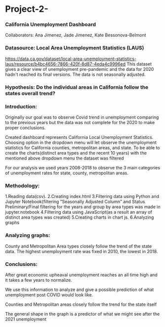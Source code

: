 # Project-2-
###
### California Unemployment Dashboard

Collaborators: Ana Jimenez, Jade Jimenez, Kate Bessonova-Belmont


### Datasource: Local Area Unemployment Statistics (LAUS)
https://data.ca.gov/dataset/local-area-unemployment-statistics-laus/resource/b4bc4656-7866-420f-8d87-4eda4c9996ed
This dataset gives a clear view of unemployment pre-pandemic and the data for 2020 hadn't reached its final versions.
The data is not seasonally adjusted.



### Hypothesis: Do the individual areas in California follow the states overall trend?


### Introduction:
Originally our goal was to observe Covid trend in unemployment comparing to the previous years but the data was not complete for the 2020 to make proper conclusions.

Created dashboard represents California Local Unemployment Statistics. Choosing option in the dropdown menu will let observe the unemployment statistics for California counties, metropolitan areas, and state.
To be able to create the charts(distinct area types and the recent 10 years) with the mentioned above dropdown menu the dataset was filtered


For our analysis we used years 2008-2018 to observe the 3 main categories of unemployment rates for state, county, metropolitan areas.



### Methodology:
1.Reading  data(csv).
2.Creating index.html
3.Filtering data using Python and Jupyter Notebook(filtering “Seasonally Adjusted Column” and Status Preliminary/Final filtering for the years and group by area types was made in jupyter.notebook
4.Filtering data using JavaScript(as a result an array of distinct area types was created)
5.Creating charts in chart js.
6.Analyzing graphs



### Analyzing graphs:

County  and Metropolitan  Area types closely follow the trend of the state data. The highest unemployment rate was fixed in 2010, the lowest in 2018.





### Conclusions:

After great economic upheaval unemployment reaches an all time high and it takes  a few years to normalize.

We use this information to analyze and give a possible prediction of what unemployment post COVID would look like.

Counties and Metropolitan areas closely follow the trend for the state itself

The general shape in the graph is a predictor of what we might see after the 2021 unemployment 
 
